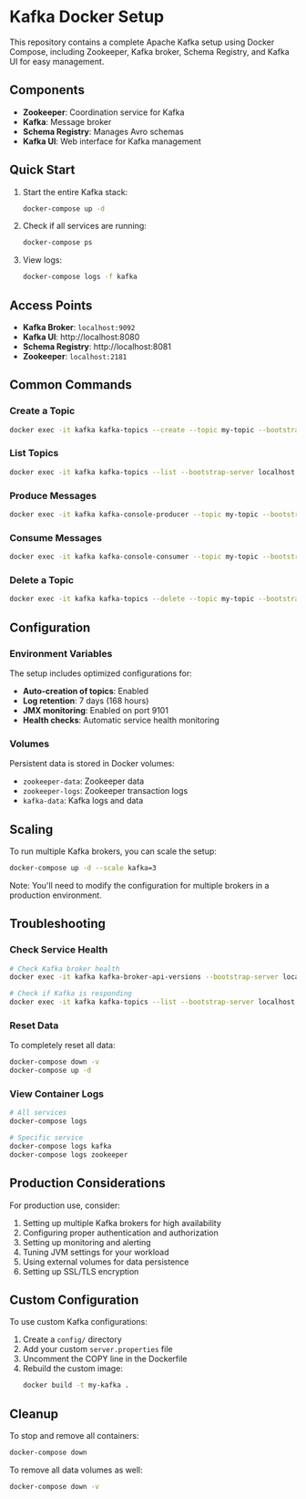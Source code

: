 # Kafka Docker Setup

This repository contains a complete Apache Kafka setup using Docker Compose, including Zookeeper, Kafka broker, Schema Registry, and Kafka UI for easy management.

## Components

- **Zookeeper**: Coordination service for Kafka
- **Kafka**: Message broker
- **Schema Registry**: Manages Avro schemas
- **Kafka UI**: Web interface for Kafka management

## Quick Start

1. Start the entire Kafka stack:
   ```bash
   docker-compose up -d
   ```

2. Check if all services are running:
   ```bash
   docker-compose ps
   ```

3. View logs:
   ```bash
   docker-compose logs -f kafka
   ```

## Access Points

- **Kafka Broker**: `localhost:9092`
- **Kafka UI**: http://localhost:8080
- **Schema Registry**: http://localhost:8081
- **Zookeeper**: `localhost:2181`

## Common Commands

### Create a Topic
```bash
docker exec -it kafka kafka-topics --create --topic my-topic --bootstrap-server localhost:9092 --partitions 3 --replication-factor 1
```

### List Topics
```bash
docker exec -it kafka kafka-topics --list --bootstrap-server localhost:9092
```

### Produce Messages
```bash
docker exec -it kafka kafka-console-producer --topic my-topic --bootstrap-server localhost:9092
```

### Consume Messages
```bash
docker exec -it kafka kafka-console-consumer --topic my-topic --bootstrap-server localhost:9092 --from-beginning
```

### Delete a Topic
```bash
docker exec -it kafka kafka-topics --delete --topic my-topic --bootstrap-server localhost:9092
```

## Configuration

### Environment Variables

The setup includes optimized configurations for:
- **Auto-creation of topics**: Enabled
- **Log retention**: 7 days (168 hours)
- **JMX monitoring**: Enabled on port 9101
- **Health checks**: Automatic service health monitoring

### Volumes

Persistent data is stored in Docker volumes:
- `zookeeper-data`: Zookeeper data
- `zookeeper-logs`: Zookeeper transaction logs
- `kafka-data`: Kafka logs and data

## Scaling

To run multiple Kafka brokers, you can scale the setup:

```bash
docker-compose up -d --scale kafka=3
```

Note: You'll need to modify the configuration for multiple brokers in a production environment.

## Troubleshooting

### Check Service Health
```bash
# Check Kafka broker health
docker exec -it kafka kafka-broker-api-versions --bootstrap-server localhost:9092

# Check if Kafka is responding
docker exec -it kafka kafka-topics --list --bootstrap-server localhost:9092
```

### Reset Data
To completely reset all data:
```bash
docker-compose down -v
docker-compose up -d
```

### View Container Logs
```bash
# All services
docker-compose logs

# Specific service
docker-compose logs kafka
docker-compose logs zookeeper
```

## Production Considerations

For production use, consider:
1. Setting up multiple Kafka brokers for high availability
2. Configuring proper authentication and authorization
3. Setting up monitoring and alerting
4. Tuning JVM settings for your workload
5. Using external volumes for data persistence
6. Setting up SSL/TLS encryption

## Custom Configuration

To use custom Kafka configurations:
1. Create a `config/` directory
2. Add your custom `server.properties` file
3. Uncomment the COPY line in the Dockerfile
4. Rebuild the custom image:
   ```bash
   docker build -t my-kafka .
   ```

## Cleanup

To stop and remove all containers:
```bash
docker-compose down
```

To remove all data volumes as well:
```bash
docker-compose down -v
```
